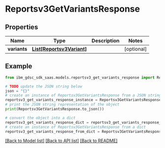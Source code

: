 # Reportsv3GetVariantsResponse


## Properties

Name | Type | Description | Notes
------------ | ------------- | ------------- | -------------
**variants** | [**List[Reportsv3Variant]**](Reportsv3Variant.md) |  | [optional] 

## Example

```python
from ibm_gdsc_sdk_saas.models.reportsv3_get_variants_response import Reportsv3GetVariantsResponse

# TODO update the JSON string below
json = "{}"
# create an instance of Reportsv3GetVariantsResponse from a JSON string
reportsv3_get_variants_response_instance = Reportsv3GetVariantsResponse.from_json(json)
# print the JSON string representation of the object
print(Reportsv3GetVariantsResponse.to_json())

# convert the object into a dict
reportsv3_get_variants_response_dict = reportsv3_get_variants_response_instance.to_dict()
# create an instance of Reportsv3GetVariantsResponse from a dict
reportsv3_get_variants_response_from_dict = Reportsv3GetVariantsResponse.from_dict(reportsv3_get_variants_response_dict)
```
[[Back to Model list]](../README.md#documentation-for-models) [[Back to API list]](../README.md#documentation-for-api-endpoints) [[Back to README]](../README.md)


